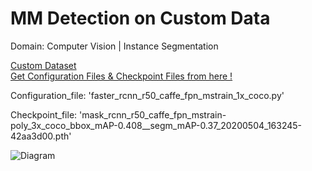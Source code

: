 # MM Detection on Custom Data
Domain: Computer Vision | Instance Segmentation

<div align = "left">
  <a href="https://www.kaggle.com/datasets/sreevishnudamodaran/vinbigdata-coco-dataset-with-wbf-3x-downscaled?select=vinbigdata-coco-dataset-with-wbf-3x-downscaled">
    Custom Dataset
  </a>
</div>

<div align = "left">
  <a href="https://github.com/open-mmlab/mmdetection/tree/master/configs">
    Get Configuration Files & Checkpoint Files from here !
  </a>
</div>

Configuration_file: 'faster_rcnn_r50_caffe_fpn_mstrain_1x_coco.py'

Checkpoint_file: 'mask_rcnn_r50_caffe_fpn_mstrain-poly_3x_coco_bbox_mAP-0.408__segm_mAP-0.37_20200504_163245-42aa3d00.pth'

![Diagram](https://raw.githubusercontent.com/mykeysid10/Fire-Alarm-System-using-Tinkercad/main/Output.png)
